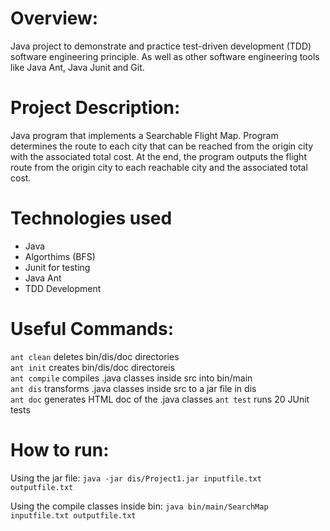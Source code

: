 # Overview:
Java project to demonstrate and practice test-driven development (TDD) software engineering principle. As well as other software engineering tools like Java Ant, Java Junit and Git.

# Project Description:
Java program that implements a Searchable Flight Map. Program determines the route to each city that can be reached from the origin city with the associated total cost. At the end, the program outputs the flight route from the origin city to each reachable city and the associated total cost.

# Technologies used
- Java
- Algorthims (BFS)
- Junit for testing
- Java Ant
- TDD Development

# Useful Commands:
```ant clean``` deletes bin/dis/doc directories<br />
```ant init``` creates bin/dis/doc directoreis<br />
```ant compile``` compiles .java classes inside src into bin/main<br />
```ant dis``` transforms .java classes inside src to a jar file in dis<br />
```ant doc``` generates HTML doc of the .java classes
```ant test``` runs 20 JUnit tests


# How to run:
Using the jar file:
```java -jar dis/Project1.jar inputfile.txt outputfile.txt```<br />

Using the compile classes inside bin:
```java bin/main/SearchMap inputfile.txt outputfile.txt```<br />
